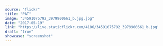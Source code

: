 ```yaml
---
source: "flickr"
title: "PAT"
image: "34591075792_3979900661_b.jpg.jpg"
date: "2017-05-19"
link: "https://live.staticflickr.com/4186/34591075792_3979900661_b.jpg"
draft: "true"
showcase: "screenshot"
---
```

